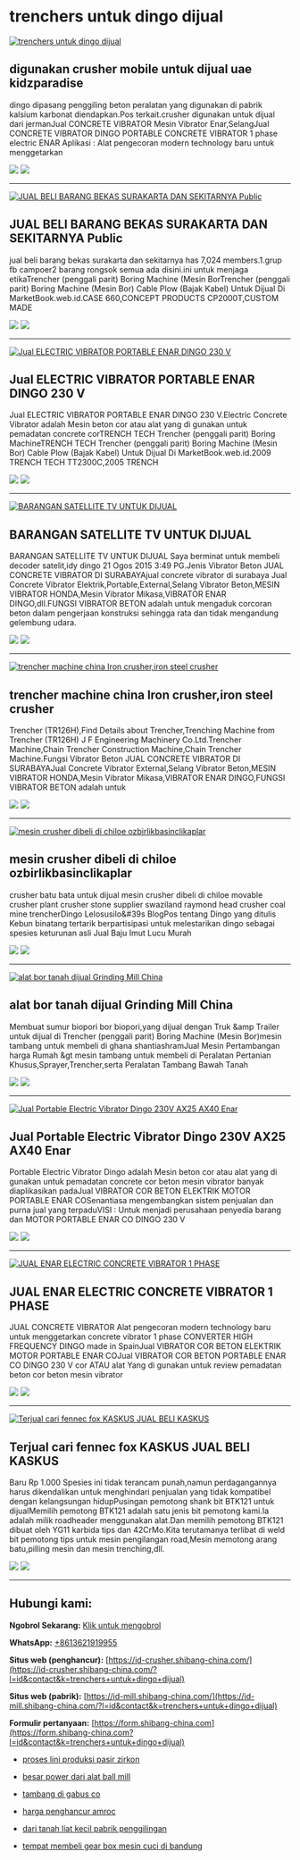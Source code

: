 # trenchers untuk dingo dijual

<a href="https://swt.shibang-china.com/?l=id&img&k=trenchers+untuk+dingo+dijual" target="_blank">![trenchers untuk dingo dijual](http://static.shibang-china.com/all-800x300/836.jpg)</a>

## digunakan crusher mobile untuk dijual uae kidzparadise
dingo dipasang penggiling beton peralatan yang digunakan di pabrik kalsium karbonat diendapkan.Pos terkait.crusher digunakan untuk dijual dari jermanJual CONCRETE VIBRATOR Mesin Vibrator Enar,SelangJual CONCRETE VIBRATOR DINGO PORTABLE CONCRETE VIBRATOR 1 phase electric ENAR Aplikasi : Alat pengecoran modern technology baru untuk menggetarkan


<a href="https://whatsapp.shibangsoft.com/WhatsApp.php" target="_blank" title="WhatsApp">![](http://static.shibang-china.com/icon/whatsapp.png)</a> <a href="https://swt.shibang-china.com/?l=id&icon&k=trenchers+untuk+dingo+dijual" target="_blank">![](http://static.shibang-china.com/icon/chat-id.png)</a>

---

<a href="https://swt.shibang-china.com/?l=id&img&k=trenchers+untuk+dingo+dijual" target="_blank">![JUAL BELI BARANG BEKAS SURAKARTA DAN SEKITARNYA Public](http://static.shibang-china.com/all-800x300/479.jpg)</a>

## JUAL BELI BARANG BEKAS SURAKARTA DAN SEKITARNYA Public
jual beli barang bekas surakarta dan sekitarnya has 7,024 members.1.grup fb campoer2 barang rongsok semua ada disini.ini untuk menjaga etikaTrencher (penggali parit) Boring Machine (Mesin BorTrencher (penggali parit) Boring Machine (Mesin Bor) Cable Plow (Bajak Kabel) Untuk Dijual Di MarketBook.web.id.CASE 660,CONCEPT PRODUCTS CP2000T,CUSTOM MADE


<a href="https://whatsapp.shibangsoft.com/WhatsApp.php" target="_blank" title="WhatsApp">![](http://static.shibang-china.com/icon/whatsapp.png)</a> <a href="https://swt.shibang-china.com/?l=id&icon&k=trenchers+untuk+dingo+dijual" target="_blank">![](http://static.shibang-china.com/icon/chat-id.png)</a>

---

<a href="https://swt.shibang-china.com/?l=id&img&k=trenchers+untuk+dingo+dijual" target="_blank">![Jual ELECTRIC VIBRATOR PORTABLE ENAR DINGO 230 V](http://static.shibang-china.com/all-800x300/25.jpg)</a>

## Jual ELECTRIC VIBRATOR PORTABLE ENAR DINGO 230 V
Jual ELECTRIC VIBRATOR PORTABLE ENAR DINGO 230 V.Electric Concrete Vibrator adalah Mesin beton cor atau alat yang di gunakan untuk pemadatan concrete corTRENCH TECH Trencher (penggali parit) Boring MachineTRENCH TECH Trencher (penggali parit) Boring Machine (Mesin Bor) Cable Plow (Bajak Kabel) Untuk Dijual Di MarketBook.web.id.2009 TRENCH TECH TT2300C,2005 TRENCH


<a href="https://whatsapp.shibangsoft.com/WhatsApp.php" target="_blank" title="WhatsApp">![](http://static.shibang-china.com/icon/whatsapp.png)</a> <a href="https://swt.shibang-china.com/?l=id&icon&k=trenchers+untuk+dingo+dijual" target="_blank">![](http://static.shibang-china.com/icon/chat-id.png)</a>

---

<a href="https://swt.shibang-china.com/?l=id&img&k=trenchers+untuk+dingo+dijual" target="_blank">![BARANGAN SATELLITE TV UNTUK DIJUAL](http://static.shibang-china.com/all-800x300/330.jpg)</a>

## BARANGAN SATELLITE TV UNTUK DIJUAL
BARANGAN SATELLITE TV UNTUK DIJUAL Saya berminat untuk membeli decoder satelit,idy dingo 21 Ogos 2015 3:49 PG.Jenis Vibrator Beton JUAL CONCRETE VIBRATOR DI SURABAYAjual concrete vibrator di surabaya Jual Concrete Vibrator Elektrik,Portable,External,Selang Vibrator Beton,MESIN VIBRATOR HONDA,Mesin Vibrator Mikasa,VIBRATOR ENAR DINGO,dll.FUNGSI VIBRATOR BETON adalah untuk mengaduk corcoran beton dalam pengerjaan konstruksi sehingga rata dan tidak mengandung gelembung udara.


<a href="https://whatsapp.shibangsoft.com/WhatsApp.php" target="_blank" title="WhatsApp">![](http://static.shibang-china.com/icon/whatsapp.png)</a> <a href="https://swt.shibang-china.com/?l=id&icon&k=trenchers+untuk+dingo+dijual" target="_blank">![](http://static.shibang-china.com/icon/chat-id.png)</a>

---

<a href="https://swt.shibang-china.com/?l=id&img&k=trenchers+untuk+dingo+dijual" target="_blank">![trencher machine china Iron crusher,iron steel crusher](http://static.shibang-china.com/all-800x300/1015.jpg)</a>

## trencher machine china Iron crusher,iron steel crusher
Trencher (TR126H),Find Details about Trencher,Trenching Machine from Trencher (TR126H) J F Engineering Machinery Co.Ltd.Trencher Machine,Chain Trencher Construction Machine,Chain Trencher Machine.Fungsi Vibrator Beton JUAL CONCRETE VIBRATOR DI SURABAYAJual Concrete Vibrator External,Selang Vibrator Beton,MESIN VIBRATOR HONDA,Mesin Vibrator Mikasa,VIBRATOR ENAR DINGO,FUNGSI VIBRATOR BETON adalah untuk


<a href="https://whatsapp.shibangsoft.com/WhatsApp.php" target="_blank" title="WhatsApp">![](http://static.shibang-china.com/icon/whatsapp.png)</a> <a href="https://swt.shibang-china.com/?l=id&icon&k=trenchers+untuk+dingo+dijual" target="_blank">![](http://static.shibang-china.com/icon/chat-id.png)</a>

---

<a href="https://swt.shibang-china.com/?l=id&img&k=trenchers+untuk+dingo+dijual" target="_blank">![mesin crusher dibeli di chiloe ozbirlikbasinclikaplar](http://static.shibang-china.com/all-800x300/1247.jpg)</a>

## mesin crusher dibeli di chiloe ozbirlikbasinclikaplar
crusher batu bata untuk dijual mesin crusher dibeli di chiloe movable crusher plant crusher stone supplier swaziland raymond head crusher coal mine trencherDingo Lelosusilo&#39s BlogPos tentang Dingo yang ditulis Kebun binatang tertarik berpartisipasi untuk melestarikan dingo sebagai spesies keturunan asli Jual Baju Imut Lucu Murah


<a href="https://whatsapp.shibangsoft.com/WhatsApp.php" target="_blank" title="WhatsApp">![](http://static.shibang-china.com/icon/whatsapp.png)</a> <a href="https://swt.shibang-china.com/?l=id&icon&k=trenchers+untuk+dingo+dijual" target="_blank">![](http://static.shibang-china.com/icon/chat-id.png)</a>

---

<a href="https://swt.shibang-china.com/?l=id&img&k=trenchers+untuk+dingo+dijual" target="_blank">![alat bor tanah dijual Grinding Mill China](http://static.shibang-china.com/all-800x300/1038.jpg)</a>

## alat bor tanah dijual Grinding Mill China
Membuat sumur biopori bor biopori,yang dijual dengan Truk &amp Trailer untuk dijual di Trencher (penggali parit) Boring Machine (Mesin Bor)mesin tambang untuk membeli di ghana shantiashramJual Mesin Pertambangan harga Rumah &gt mesin tambang untuk membeli di Peralatan Pertanian Khusus,Sprayer,Trencher,serta Peralatan Tambang Bawah Tanah


<a href="https://whatsapp.shibangsoft.com/WhatsApp.php" target="_blank" title="WhatsApp">![](http://static.shibang-china.com/icon/whatsapp.png)</a> <a href="https://swt.shibang-china.com/?l=id&icon&k=trenchers+untuk+dingo+dijual" target="_blank">![](http://static.shibang-china.com/icon/chat-id.png)</a>

---

<a href="https://swt.shibang-china.com/?l=id&img&k=trenchers+untuk+dingo+dijual" target="_blank">![Jual Portable Electric Vibrator Dingo 230V AX25 AX40 Enar](http://static.shibang-china.com/all-800x300/1124.jpg)</a>

## Jual Portable Electric Vibrator Dingo 230V AX25 AX40 Enar
Portable Electric Vibrator Dingo adalah Mesin beton cor atau alat yang di gunakan untuk pemadatan concrete cor beton mesin vibrator banyak diaplikasikan padaJual VIBRATOR COR BETON ELEKTRIK MOTOR PORTABLE ENAR COSenantiasa mengembangkan sistem penjualan dan purna jual yang terpaduVISI : Untuk menjadi perusahaan penyedia barang dan MOTOR PORTABLE ENAR CO DINGO 230 V


<a href="https://whatsapp.shibangsoft.com/WhatsApp.php" target="_blank" title="WhatsApp">![](http://static.shibang-china.com/icon/whatsapp.png)</a> <a href="https://swt.shibang-china.com/?l=id&icon&k=trenchers+untuk+dingo+dijual" target="_blank">![](http://static.shibang-china.com/icon/chat-id.png)</a>

---

<a href="https://swt.shibang-china.com/?l=id&img&k=trenchers+untuk+dingo+dijual" target="_blank">![JUAL ENAR ELECTRIC CONCRETE VIBRATOR 1 PHASE](http://static.shibang-china.com/all-800x300/695.jpg)</a>

## JUAL ENAR ELECTRIC CONCRETE VIBRATOR 1 PHASE
JUAL CONCRETE VIBRATOR Alat pengecoran modern technology baru untuk menggetarkan concrete vibrator 1 phase CONVERTER HIGH FREQUENCY DINGO made in SpainJual VIBRATOR COR BETON ELEKTRIK MOTOR PORTABLE ENAR COJual VIBRATOR COR BETON PORTABLE ENAR CO DINGO 230 V cor ATAU alat Yang di gunakan untuk review pemadatan beton cor beton mesin vibrator


<a href="https://whatsapp.shibangsoft.com/WhatsApp.php" target="_blank" title="WhatsApp">![](http://static.shibang-china.com/icon/whatsapp.png)</a> <a href="https://swt.shibang-china.com/?l=id&icon&k=trenchers+untuk+dingo+dijual" target="_blank">![](http://static.shibang-china.com/icon/chat-id.png)</a>

---

<a href="https://swt.shibang-china.com/?l=id&img&k=trenchers+untuk+dingo+dijual" target="_blank">![Terjual cari fennec fox KASKUS JUAL BELI KASKUS](http://static.shibang-china.com/all-800x300/1352.jpg)</a>

## Terjual cari fennec fox KASKUS JUAL BELI KASKUS
Baru Rp 1.000 Spesies ini tidak terancam punah,namun perdagangannya harus dikendalikan untuk menghindari penjualan yang tidak kompatibel dengan kelangsungan hidupPusingan pemotong shank bit BTK121 untuk dijualMemilih pemotong BTK121 adalah satu jenis bit pemotong kami.Ia adalah milik roadheader menggunakan alat.Dan memilih pemotong BTK121 dibuat oleh YG11 karbida tips dan 42CrMo.Kita terutamanya terlibat di weld bit pemotong tips untuk mesin pengilangan road,Mesin memotong arang batu,pilling mesin dan mesin trenching,dll.


<a href="https://whatsapp.shibangsoft.com/WhatsApp.php" target="_blank" title="WhatsApp">![](http://static.shibang-china.com/icon/whatsapp.png)</a> <a href="https://swt.shibang-china.com/?l=id&icon&k=trenchers+untuk+dingo+dijual" target="_blank">![](http://static.shibang-china.com/icon/chat-id.png)</a>

---
## Hubungi kami:

**Ngobrol Sekarang:** [Klik untuk mengobrol](https://swt.shibang-china.com?l=id&contact&k=trenchers+untuk+dingo+dijual)

**WhatsApp:**  [+8613621919955](https://whatsapp.shibangsoft.com/WhatsApp.php)

**Situs web (penghancur):** [https://id-crusher.shibang-china.com/](https://id-crusher.shibang-china.com/?l=id&contact&k=trenchers+untuk+dingo+dijual)

**Situs web (pabrik):** [https://id-mill.shibang-china.com/](https://id-mill.shibang-china.com/?l=id&contact&k=trenchers+untuk+dingo+dijual)

**Formulir pertanyaan:** [https://form.shibang-china.com](https://form.shibang-china.com?l=id&contact&k=trenchers+untuk+dingo+dijual)

* [proses lini produksi pasir zirkon](../31/proses%20lini%20produksi%20pasir%20zirkon.md)

* [besar power dari alat ball mill](../32/besar%20power%20dari%20alat%20ball%20mill.md)

* [tambang di gabus co](../34/tambang%20di%20gabus%20co.md)

* [harga penghancur amroc](../35/harga%20penghancur%20amroc.md)

* [dari tanah liat kecil pabrik penggilingan](../36/dari%20tanah%20liat%20kecil%20pabrik%20penggilingan.md)

* [tempat membeli gear box mesin cuci di bandung](../36/tempat%20membeli%20gear%20box%20mesin%20cuci%20di%20bandung.md)